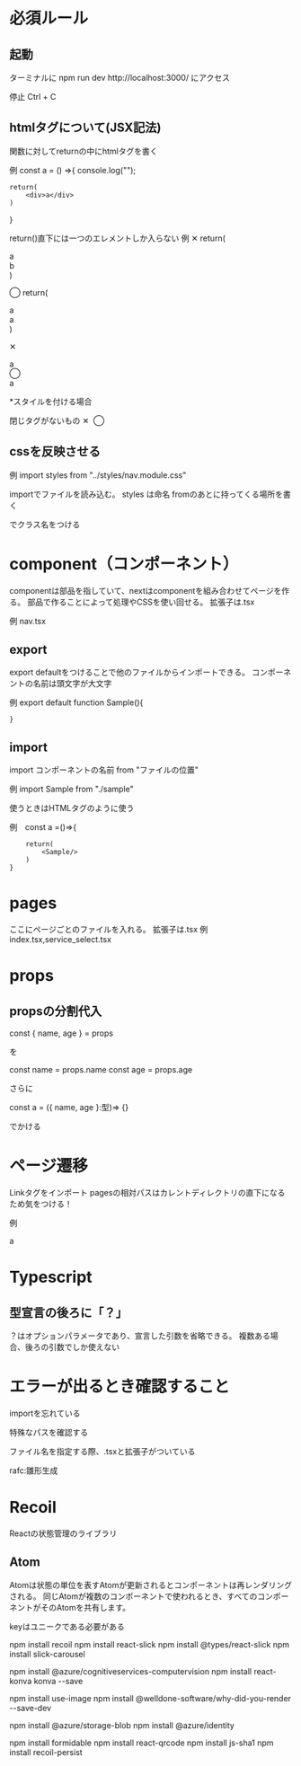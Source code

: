 # 必須ルール

## 起動
ターミナルに npm run dev
 http://localhost:3000/
 にアクセス
 
停止 Ctrl + C

## htmlタグについて(JSX記法)
関数に対してreturnの中にhtmlタグを書く

例 const a = () =>{
    console.log("");

    return(
        <div>a</div>
    )
}

return()直下には一つのエレメントしか入らない
例
✕ return(
    <div class="a">a</div>
    <div class="b">b</div>
    )

◯ return(
    <div>
        <div className="a">a</div>
        <div className="a">a</div>
    </div>
    )


✕ <div class="a">a</div>
◯ <div className="a">a</div>

*スタイルを付ける場合
<div className={styles.a}></div>

閉じタグがないもの
✕ <img src="" alt="">
◯ <img src="" alt=""/>

## cssを反映させる
例 import styles from "../styles/nav.module.css"

importでファイルを読み込む。
styles は命名
fromのあとに持ってくる場所を書く

<div className={styles.a}></div>
でクラス名をつける

# component（コンポーネント）
componentは部品を指していて、nextはcomponentを組み合わせてページを作る。
部品で作ることによって処理やCSSを使い回せる。
拡張子は.tsx

例 nav.tsx

## export
export defaultをつけることで他のファイルからインポートできる。
コンポーネントの名前は頭文字が大文字

例 export default function Sample(){

    } 
## import
import コンポーネントの名前 from "ファイルの位置"

例 import Sample from "./sample"

使うときはHTMLタグのように使う

例　const a =()=>{

        return(
            <Sample/>
        )
    }
# pages 
ここにページごとのファイルを入れる。
拡張子は.tsx
例　index.tsx,service_select.tsx
# props
## propsの分割代入
const { name, age } = props

を

const name = props.name
const age = props.age

さらに

const a = ({ name, age }:型)=> {}

でかける


# ページ遷移
Linkタグをインポート
pagesの相対パスはカレントディレクトリの直下になるため気をつける！

例 
<Link href="">
    <a>a</a>
</Link>

# Typescript
## 型宣言の後ろに「？」
？はオプションパラメータであり、宣言した引数を省略できる。
複数ある場合、後ろの引数でしか使えない

# エラーが出るとき確認すること

importを忘れている

特殊なパスを確認する

ファイル名を指定する際、.tsxと拡張子がついている

rafc:雛形生成

# Recoil
Reactの状態管理のライブラリ

## Atom
Atomは状態の単位を表すAtomが更新されるとコンポーネントは再レンダリングされる。
同じAtomが複数のコンポーネントで使われるとき、すべてのコンポーネントがそのAtomを共有します。

keyはユニークである必要がある


npm install recoil
npm install react-slick
npm install @types/react-slick
npm install slick-carousel
<!-- npm install jsqr --save -->
npm install @azure/cognitiveservices-computervision
npm install react-konva konva --save
<!-- npm install react-color --save -->
npm install use-image
npm install @welldone-software/why-did-you-render --save-dev
<!-- npm install react-konva-utils -->
npm install @azure/storage-blob
npm install @azure/identity
<!-- npm install uuid dotenv -->
npm install formidable
npm install react-qrcode
npm install js-sha1
npm install recoil-persist